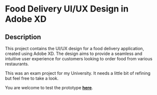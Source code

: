 # Food Delivery UI/UX Design in Adobe XD

## Description

This project contains the UI/UX design for a food delivery application, created using Adobe XD. The design aims to provide a seamless and intuitive user experience for customers looking to order food from various restaurants.

This was an exam project for my University. It needs a little bit of refining but feel free to take a look.

You are welcome to test the prototype [**here**](https://www.behance.net/gallery/187966745/BTU-UIUX-Food-Delivery-Project).
